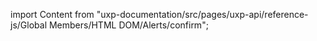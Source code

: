 
import Content from "uxp-documentation/src/pages/uxp-api/reference-js/Global Members/HTML DOM/Alerts/confirm";

<Content query="product=photoshop"/>
